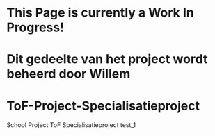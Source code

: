 # This Page is currently a Work In Progress!
# Dit gedeelte van het project wordt beheerd door Willem
# ToF-Project-Specialisatieproject
School Project ToF Specialisatieproject
test_1
